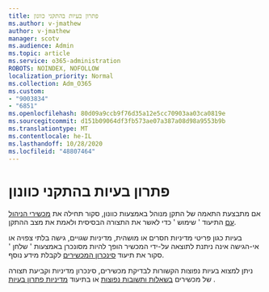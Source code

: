```yaml
---
title: פתרון בעיות בהתקני כוונון
ms.author: v-jmathew
author: v-jmathew
manager: scotv
ms.audience: Admin
ms.topic: article
ms.service: o365-administration
ROBOTS: NOINDEX, NOFOLLOW
localization_priority: Normal
ms.collection: Adm_O365
ms.custom:
- "9003834"
- "6851"
ms.openlocfilehash: 80d09a9ccb9f76d35a12e5cc70903aa03ca0819e
ms.sourcegitcommit: d151b09064df3fb573ae07a387a08d98a9553b9b
ms.translationtype: MT
ms.contentlocale: he-IL
ms.lasthandoff: 10/28/2020
ms.locfileid: "48807464"
---
```

# <a name="troubleshooting-problems-with-intune-devices"></a>פתרון בעיות בהתקני כוונון

אם מתבצעת התאמה של התקן מנוהל באמצעות כוונון, סקור תחילה את [מכשירי הניהול עם](https://docs.microsoft.com/mem/intune/protect/endpoint-security-manage-devices) התיעוד ' שימוש ' כדי לאשר את התצורה הבסיסית ולאמת את מצב ההתקן.

בעיות כגון פריטי מדיניות חסרים או מושהית, מדיניות שגויים, גישה בלתי צפויה או אי-הגישה אינה ניתנת לתוצאה על-ידי המכשיר הופך להיות מסונכרן באמצעות ' שלחן ' סקור את תיעוד [סינכרון המכשירים](https://docs.microsoft.com/mem/intune/remote-actions/device-sync) לקבלת מידע נוסף.

ניתן למצוא בעיות נפוצות הקשורות לבדיקת מכשירים, סינכרון מדיניות וקביעת תצורה של מכשירים [בשאלות ותשובות נפוצות](https://docs.microsoft.com/mem/intune/configuration/device-profile-troubleshoot) או בתיעוד [מדיניות פתרון בעיות](https://docs.microsoft.com/mem/intune/configuration/troubleshoot-policies-in-microsoft-intune) .
